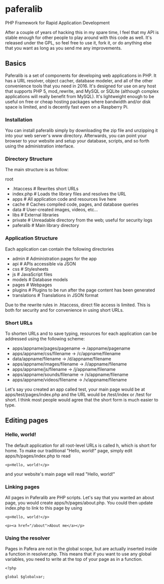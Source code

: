 # paferalib

PHP Framework for Rapid Application Development

After a couple of years of hacking this in my spare time, I feel that my API is stable enough for other people to play around with this code as well. It's released under the GPL, so feel free to use it, fork it, or do anything else that you want as long as you send me any improvements.

## Basics

Paferalib is a set of components for developing web applications in PHP. It has a URL resolver, object cacher, database modeler, and all of the other convenience tools that you need in 2016. It's designed for use on any host that supports PHP 5, mod_rewrite, and MySQL or SQLite (although complex applications will really benefit from MySQL). It's lightweight enough to be useful on free or cheap hosting packages where bandwidth and/or disk space is limited, and is decently fast even on a Raspberry Pi.

### Installation

You can install paferalib simply by downloading the zip file and unzipping it into your web server's www directory. Afterwards, you can point your browser to your website and setup your database, scripts, and so forth using the administration interface.

### Directory Structure

The main structure is as follow:

root
+ .htaccess   # Rewrites short URLs
+ index.php   # Loads the library files and resolves the URL
+ apps        # All application code and resources live here
+ cache       # Caches compiled code, pages, and database queries
+ data        # User-created images, videos, etc...
+ libs        # External libraries
+ private     # Unreadable directory from the web; useful for security logs
+ paferalib   # Main library directory

### Application Structure

Each application can contain the following directories

+ admin        # Administration pages for the app
+ api          # APIs accessible via JSON
+ css          # Stylesheets
+ js           # JavaScript files
+ models       # Database models
+ pages        # Webpages
+ plugins      # Plugins to be run after the page content has been generated
+ translations # Translations in JSON format

Due to the rewrite rules in .htaccess, direct file access is limited. This is both for security and for convenience in using short URLs. 

### Short URLs

To shorten URLs and to save typing, resources for each application can be addressed using the following scheme:

+ apps/appname/pages/pagename   -> /appname/pagename
+ apps/appname/css/filename     -> /c/appname/filename
+ data/appname/filename         -> /d/appname/filename
+ apps/appname/images/filename  -> /i/appname/filename
+ apps/appname/js/filename      -> /j/appname/filename
+ apps/appname/sounds/filename  -> /s/appname/filename
+ apps/appname/videos/filename  -> /v/appname/filename

Let's say you created an app called test, your main page would be at apps/test/pages/index.php and the URL would be /test/index or /test for short. I think most people would agree that the short form is much easier to type.

## Editing pages

### Hello, world!

The default application for all root-level URLs is called h, which is short for home. To make our traditional "Hello, world!" page, simply edit apps/h/pages/index.php to read

	<p>Hello, world!</p>

and your website's main page will read "Hello, world!"

### Linking pages

All pages in Paferalib are PHP scripts. Let's say that you wanted an about page, you would create apps/h/pages/about.php. You could then update index.php to link to this page by using

	<p>Hello, world!</p>
	
	<p><a href="/about">About me</a></p>
	
### Using the resolver

Pages in Pafera are not in the global scope, but are actually inserted inside a function in resolver.php. This means that if you want to use any global variables, you need to write at the top of your page as in a function.

	<?php
	
	global $globalvar;

